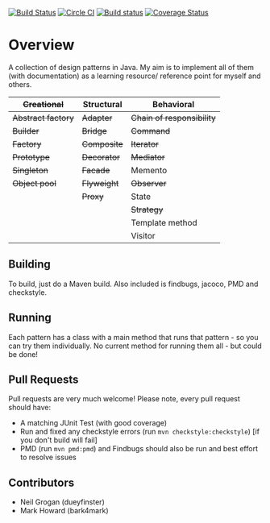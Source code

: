 [![Build Status](https://travis-ci.org/dueyfinster/DesignPatterns.png)](https://travis-ci.org/dueyfinster/DesignPatterns)
[![Circle CI](https://circleci.com/gh/dueyfinster/DesignPatterns.svg?style=svg)](https://circleci.com/gh/dueyfinster/DesignPatterns)
[![Build status](https://ci.appveyor.com/api/projects/status/ael2iylv4arw5hwt?svg=true)](https://ci.appveyor.com/project/dueyfinster/designpatterns)
[![Coverage Status](https://coveralls.io/repos/dueyfinster/DesignPatterns/badge.png)](https://coveralls.io/r/dueyfinster/DesignPatterns)

# Overview 
A collection of design patterns in Java. 
My aim is to implement all of them (with documentation) as a learning resource/ reference point for myself and others.

| ~~Creational~~  		| Structural 	| Behavioral 					|
| ------------- 		| ------------- | ------------- 				|
| ~~Abstract factory~~  | ~~Adapter~~  	| ~~Chain of responsibility~~	|
| ~~Builder~~  			| ~~Bridge~~  	| ~~Command~~ 					|
| ~~Factory~~  			| ~~Composite~~ | ~~Iterator~~  				|
| ~~Prototype~~  		| ~~Decorator~~ | ~~Mediator~~  				|
| ~~Singleton~~  		| ~~Facade~~  	| Memento  						|
| ~~Object pool~~  		| ~~Flyweight~~ | ~~Observer~~  				|
| 						| ~~Proxy~~  	| State  						|
| 						| 				| ~~Strategy~~  				|
| 						| 				| Template method  				|
| 						| 				| Visitor  						|

## Building
To build, just do a Maven build. Also included is findbugs, jacoco, PMD and checkstyle.

## Running 
Each pattern has a class with a main method that runs that pattern - so you can try them individually. No current method for running them all - but could be done!

## Pull Requests 
Pull requests are very much welcome! Please note, every pull request should have:

* A matching JUnit Test (with good coverage)
* Run and fixed any checkstyle errors (run `mvn checkstyle:checkstyle`) [if you don't build will fail]
* PMD (run `mvn pmd:pmd`) and Findbugs should also be run and best effort to resolve issues

## Contributors
* Neil Grogan (dueyfinster)
* Mark Howard (bark4mark)
